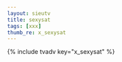 ```yaml
---
layout: sieutv
title: sexysat
tags: [xxx]
thumb_re: x_sexysat
---
```

{% include tvadv key="x_sexysat" %}

